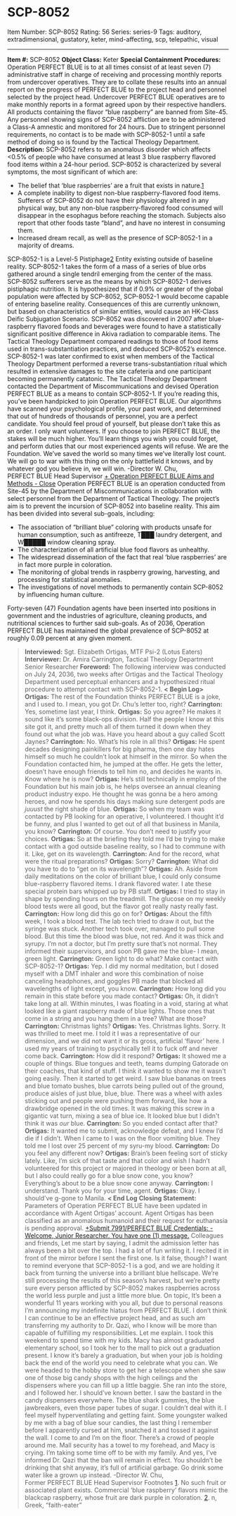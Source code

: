 # SCP-8052
Item Number: SCP-8052
Rating: 56
Series: series-9
Tags: auditory, extradimensional, gustatory, keter, mind-affecting, scp, telepathic, visual

---

**Item #:** SCP-8052
**Object Class:** Keter
**Special Containment Procedures:** Operation PERFECT BLUE is to at all times consist of at least seven (7) administrative staff in charge of receiving and processing monthly reports from undercover operatives. They are to collate these results into an annual report on the progress of PERFECT BLUE to the project head and personnel selected by the project head. Undercover PERFECT BLUE operatives are to make monthly reports in a format agreed upon by their respective handlers.
All products containing the flavor “blue raspberry” are banned from Site-45. Any personnel showing signs of SCP-8052 affliction are to be administered a Class-A amnestic and monitored for 24 hours.
Due to stringent personnel requirements, no contact is to be made with SCP-8052-1 until a safe method of doing so is found by the Tactical Theology Department.
**Description:** SCP-8052 refers to an anomalous disorder which affects <0.5% of people who have consumed at least 3 blue raspberry flavored food items within a 24-hour period. SCP-8052 is characterized by several symptoms, the most significant of which are:
  * The belief that ‘blue raspberries’ are a fruit that exists in nature.[1](javascript:;)
  * A complete inability to digest non-blue raspberry-flavored food items. Sufferers of SCP-8052 do not have their physiology altered in any physical way, but any non-blue raspberry-flavored food consumed will disappear in the esophagus before reaching the stomach. Subjects also report that other foods taste “bland”, and have no interest in consuming them.
  * Increased dream recall, as well as the presence of SCP-8052-1 in a majority of dreams.

SCP-8052-1 is a Level-5 Pistiphage[2](javascript:;) Entity existing outside of baseline reality. SCP-8052-1 takes the form of a mass of a series of blue orbs gathered around a single tendril emerging from the center of the mass. SCP-8052 sufferers serve as the means by which SCP-8052-1 derives pistiphagic nutrition.
It is hypothesized that if 0.9% or greater of the global population were affected by SCP-8052, SCP-8052-1 would become capable of entering baseline reality. Consequences of this are currently unknown, but based on characteristics of similar entities, would cause an HK-Class Deific Subjugation Scenario.
SCP-8052 was discovered in 2007 after blue-raspberry flavored foods and beverages were found to have a statistically significant positive difference in Akiva radiation to comparable items. The Tactical Theology Department compared readings to those of food items used in trans-substantiation practices, and deduced SCP-8052’s existence. SCP-8052-1 was later confirmed to exist when members of the Tactical Theology Department performed a reverse trans-substantiation ritual which resulted in extensive damages to the site cafeteria and one participant becoming permanently catatonic. The Tactical Theology Department contacted the Department of Miscommunications and devised Operation PERFECT BLUE as a means to contain SCP-8052-1.
If you’re reading this, you’ve been handpicked to join Operation PERFECT BLUE. Our algorithms have scanned your psychological profile, your past work, and determined that out of hundreds of thousands of personnel, you are a perfect candidate.
You should feel proud of yourself, but please don’t take this as an order. I only want volunteers. If you choose to join PERFECT BLUE, the stakes will be much higher. You’ll learn things you wish you could forget, and perform duties that our most experienced agents will refuse.
We are the Foundation. We’ve saved the world so many times we’ve literally lost count. We will go to war with this thing on the only battlefield it knows, and by whatever god you believe in, we will win.
-Director W. Chu,  
PERFECT BLUE Head Supervisor
[\+ Operation PERFECT BLUE Aims and Methods ](javascript:;)
[\- Close](javascript:;)
Operation PERFECT BLUE is an operation conducted from Site-45 by the Department of Miscommunications in collaboration with select personnel from the Department of Tactical Theology. The project’s aim is to prevent the incursion of SCP-8052 into baseline reality. This aim has been divided into several sub-goals, including:
  * The association of “brilliant blue” coloring with products unsafe for human consumption, such as antifreeze, T███ laundry detergent, and W█████ window cleaning spray.
  * The characterization of all artificial blue food flavors as unhealthy.
  * The widespread dissemination of the fact that real ‘blue raspberries’ are in fact more purple in coloration.
  * The monitoring of global trends in raspberry growing, harvesting, and processing for statistical anomalies.
  * The investigations of novel methods to permanently contain SCP-8052 by influencing human culture.

Forty-seven (47) Foundation agents have been inserted into positions in government and the industries of agriculture, cleaning products, and nutritional sciences to further said sub-goals. As of 2036, Operation PERFECT BLUE has maintained the global prevalence of SCP-8052 at roughly 0.09 percent at any given moment.
> **Interviewed:** Sgt. Elizabeth Ortigas, MTF Psi-2 (Lotus Eaters)
> **Interviewer:** Dr. Amira Carrington, Tactical Theology Department Senior Researcher
> **Foreword:** The following interview was conducted on July 24, 2036, two weeks after Ortigas and the Tactical Theology Department used perceptual enhancers and a hypothesized ritual procedure to attempt contact with SCP-8052-1.
> **< Begin Log>**
> **Ortigas:** The rest of the Foundation thinks PERFECT BLUE is a joke, and I used to. I mean, you got Dr. Chu’s letter too, right?
> **Carrington:** Yes, sometime last year, I think.
> **Ortigas:** So you agree? He makes it sound like it’s some black-ops division. Half the people I know at this site got it, and pretty much all of them turned it down when they found out what the job was. Have you heard about a guy called Scott Jaynes?
> **Carrington:** No. What’s his role in all this?
> **Ortigas:** He spent decades designing painkillers for big pharma, then one day hates himself so much he couldn’t look at himself in the mirror. So when the Foundation contacted him, he jumped at the offer. He gets the letter, doesn’t have enough friends to tell him no, and decides he wants in. Know where he is now?
> **Ortigas:** He’s still technically in employ of the Foundation but his main job is, he helps oversee an annual cleaning product industry expo. He thought he was gonna be a hero among heroes, and now he spends his days making sure detergent pods are _juuust_ the right shade of blue.
> **Ortigas:** So when my team was contacted by PB looking for an operative, I volunteered. I thought it’d be funny, and plus I wanted to get out of all that business in Manila, you know?
> **Carrington:** Of course. You don’t need to justify your choices.
> **Ortigas:** So at the briefing they told me I’d be trying to make contact with a god outside baseline reality, so I had to commune with it. Like, get on its wavelength.
> **Carrington:** And for the record, what were the ritual preparations?
> **Ortigas:** Sorry?
> **Carrington:** What did you have to do to “get on its wavelength”?
> **Ortigas:** Ah. Aside from daily meditations on the color of brilliant blue, I could only consume blue-raspberry flavored items. I drank flavored water. I ate these special protein bars whipped up by PB staff.
> **Ortigas:** I tried to stay in shape by spending hours on the treadmill. The glucose on my weekly blood tests were all good, but the flavor got really nasty really fast.
> **Carrington:** How long did this go on for?
> **Ortigas:** About the fifth week, I took a blood test. The lab tech tried to draw it out, but the syringe was stuck. Another tech took over, managed to pull some blood. But this time the blood was blue, not red. And it was thick and syrupy. I’m not a doctor, but I’m pretty sure that’s not normal. They informed their supervisors, and soon PB gave me the blue- I mean, green light.
> **Carrington:** Green light to do what? Make contact with SCP-8052-1?
> **Ortigas:** Yep. I did my normal meditation, but I dosed myself with a DMT inhaler and wore this combination of noise canceling headphones, and goggles PB made that blocked all wavelengths of light except, you know.
> **Carrington:** How long did you remain in this state before you made contact?
> **Ortigas:** Oh, it didn’t take long at all. Within minutes, I was floating in a void, staring at what looked like a giant raspberry made of blue lights. Those ones that come in a string and you hang them in a tree? What are those?
> **Carrington:** Christmas lights?
> **Ortigas:** Yes. Christmas lights. Sorry. It was thrilled to meet me. I told it I was a representative of our dimension, and we did not want it or its gross, artificial ‘flavor’ here. I used my years of training to psychically tell it to fuck off and never come back.
> **Carrington:** How did it respond?
> **Ortigas:** It showed me a couple of things. Blue tongues and teeth, teams dumping Gatorade on their coaches, that kind of stuff. I think it wanted to show me it wasn't going easily. Then it started to get weird. I saw blue bananas on trees and blue tomato bushes, blue carrots being pulled out of the ground, produce aisles of just blue, blue, blue. There was a wheel with axles sticking out and people were pushing them forward, like how a drawbridge opened in the old times. It was making this screw in a gigantic vat turn, mixing a sea of blue ice. It looked blue but I didn't think it was _our_ blue.
> **Carrington:** So you ended contact after that?
> **Ortigas:** It wanted me to submit, acknowledge defeat, and I knew I’d die if I didn’t. When I came to I was on the floor vomiting blue. They told me I lost over 25 percent of my syru-my blood.
> **Carrington:** Do you feel any different now?
> **Ortigas:** Brain’s been feeling sort of sticky lately. Like, I’m sick of that taste and that color and wish I hadn’t volunteered for this project or majored in theology or been born at all, but I also could really go for a blue snow cone, you know? Everything’s about to be a blue snow cone anyway.
> **Carrington:** I understand. Thank you for your time, agent.
> **Ortigas:** Okay. I should’ve g-gone to Manila.
> **< End Log**
> **Closing Statement:** Parameters of Operation PERFECT BLUE have been updated in accordance with Agent Ortigas’ account. Agent Ortigas has been classified as an anomalous humanoid and their request for euthanasia is pending approval.
[+Submit 7991/PERFECT BLUE Credentials: ](javascript:;)
[\- Welcome, Junior Researcher. You have one (1) message.](javascript:;)
Colleagues and friends,
Let me start by saying, I admit the admission letter has always been a bit over the top. I had a lot of fun writing it. I recited it in front of the mirror before I sent the first one. Is it false, though? I want to remind everyone that SCP-8052-1 is a god, and we are holding it back from turning the universe into a brilliant blue hellscape. We’re still processing the results of this season’s harvest, but we’re pretty sure every person afflicted by SCP-8052 makes raspberries across the world less purple and just a little more blue.
On topic, It’s been a wonderful 11 years working with you all, but due to personal reasons I’m announcing my indefinite hiatus from PERFECT BLUE. I don’t think I can continue to be an effective project head, and as such am transferring my authority to Dr. Qazi, who I know will be more than capable of fulfilling my responsibilities.
Let me explain. I took this weekend to spend time with my kids. Macy has almost graduated elementary school, so I took her to the mall to pick out a graduation present. I know it’s barely a graduation, but when your job is holding back the end of the world you need to celebrate what you can.
We were headed to the hobby store to get her a telescope when she saw one of those big candy shops with the high ceilings and the dispensers where you can fill up a little baggie. She ran into the store, and I followed her.
I should’ve known better. I saw the bastard in the candy dispensers everywhere. The blue shark gummies, the blue jawbreakers, even those paper tubes of sugar. I couldn’t deal with it. I feel myself hyperventilating and getting faint. Some youngster walked by me with a bag of blue sour candies, the last thing I remember before I apparently cursed at him, snatched it and tossed it against the wall. I come to and I’m on the floor. There’s a crowd of people around me. Mall security has a towel to my forehead, and Macy is crying.
I’m taking some time off to be with my family. And yes, I’ve informed Dr. Qazi that the ban will remain in effect. You shouldn’t be drinking that shit anyway, it’s full of artificial garbage. Go drink some water like a grown up instead.
-Director W. Chu,  
Former PERFECT BLUE Head Supervisor
Footnotes
[1](javascript:;). No such fruit or associated plant exists. Commercial ‘blue raspberry’ flavors mimic the blackcap raspberry, whose fruit are dark purple in coloration.
[2](javascript:;). n, Greek, “faith-eater”